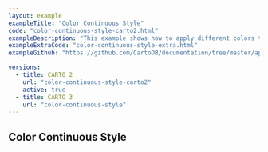 ```yaml
---
layout: example
exampleTitle: "Color Continuous Style"
code: "color-continuous-style-carto2.html"
exampleDescription: "This example shows how to apply different colors to point features depending on attribute values."
exampleExtraCode: "color-continuous-style-extra.html"
exampleGithub: "https://github.com/CartoDB/documentation/tree/master/app/content/deck-gl/examples/styling/color-categories-style-carto2.html"

versions:
  - title: CARTO 2
    url: "color-continuous-style-carto2"
    active: true
  - title: CARTO 3
    url: "color-continuous-style"
---
```

## Color Continuous Style